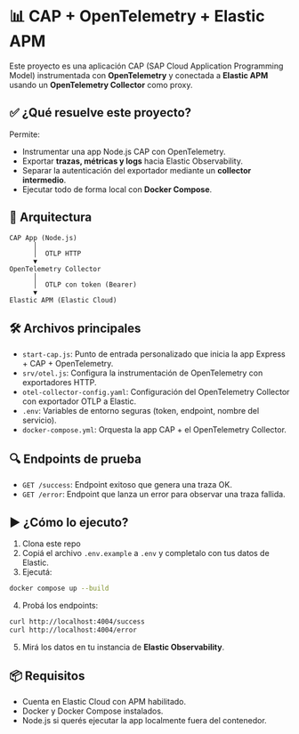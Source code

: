 # 📊 CAP + OpenTelemetry + Elastic APM

Este proyecto es una aplicación CAP (SAP Cloud Application Programming Model) instrumentada con **OpenTelemetry** y conectada a **Elastic APM** usando un **OpenTelemetry Collector** como proxy.

## ✅ ¿Qué resuelve este proyecto?

Permite:

- Instrumentar una app Node.js CAP con OpenTelemetry.
- Exportar **trazas, métricas y logs** hacia Elastic Observability.
- Separar la autenticación del exportador mediante un **collector intermedio**.
- Ejecutar todo de forma local con **Docker Compose**.

## 🧱 Arquitectura

```
CAP App (Node.js)
      │
      │  OTLP HTTP
      ▼
OpenTelemetry Collector
      │
      │  OTLP con token (Bearer)
      ▼
Elastic APM (Elastic Cloud)
```

## 🛠️ Archivos principales

- `start-cap.js`: Punto de entrada personalizado que inicia la app Express + CAP + OpenTelemetry.
- `srv/otel.js`: Configura la instrumentación de OpenTelemetry con exportadores HTTP.
- `otel-collector-config.yaml`: Configuración del OpenTelemetry Collector con exportador OTLP a Elastic.
- `.env`: Variables de entorno seguras (token, endpoint, nombre del servicio).
- `docker-compose.yml`: Orquesta la app CAP + el OpenTelemetry Collector.

## 🔍 Endpoints de prueba

- `GET /success`: Endpoint exitoso que genera una traza OK.
- `GET /error`: Endpoint que lanza un error para observar una traza fallida.

## ▶️ ¿Cómo lo ejecuto?

1. Clona este repo
2. Copiá el archivo `.env.example` a `.env` y completalo con tus datos de Elastic.
3. Ejecutá:

```bash
docker compose up --build
```

4. Probá los endpoints:

```bash
curl http://localhost:4004/success
curl http://localhost:4004/error
```

5. Mirá los datos en tu instancia de **Elastic Observability**.

## 📦 Requisitos

- Cuenta en Elastic Cloud con APM habilitado.
- Docker y Docker Compose instalados.
- Node.js si querés ejecutar la app localmente fuera del contenedor.

